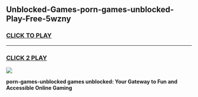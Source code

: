 
## Unblocked-Games-porn-games-unblocked-Play-Free-5wzny
<h3>
<a href="https://premium76.site?title=porn-games-unblocked&ref=19M">CLICK TO PLAY</a></h3>
<hr>

<h3>
<a href="https://premium76.site?title=porn-games-unblocked&ref=19M">CLICK 2 PLAY</a>
  
</h3>

<a href="https://premium76.site?title=porn-games-unblocked&ref=19M"><img src="https://clearcache.store/games.png"></a>


**porn-games-unblocked games unblocked: Your Gateway to Fun and Accessible Online Gaming**
